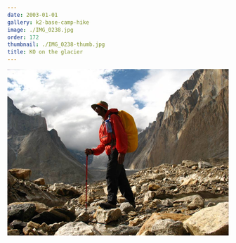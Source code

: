```yaml
---
date: 2003-01-01
gallery: k2-base-camp-hike
image: ./IMG_0238.jpg
order: 172
thumbnail: ./IMG_0238-thumb.jpg
title: KO on the glacier
---
```


![KO on the glacier](./IMG_0238.jpg)